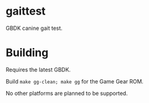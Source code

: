 # gaittest
GBDK canine gait test.

# Building
Requires the latest GBDK.

Build `make gg-clean; make gg` for the Game Gear ROM.

No other platforms are planned to be supported.
